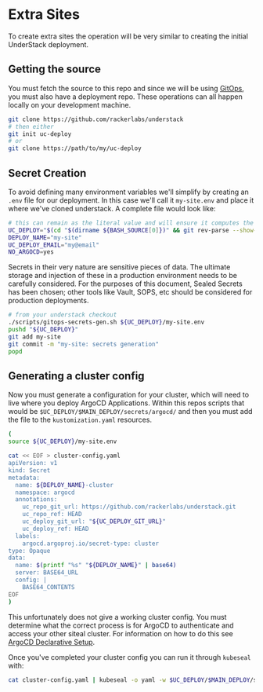 # Extra Sites

To create extra sites the operation will be very similar to
creating the initial UnderStack deployment.

## Getting the source

You must fetch the source to this repo and since we will be using
[GitOps][gitops], you must also have a deployment repo. These
operations can all happen locally on your development machine.

```bash
git clone https://github.com/rackerlabs/understack
# then either
git init uc-deploy
# or
git clone https://path/to/my/uc-deploy
```

## Secret Creation

To avoid defining many environment variables we'll simplify by creating an
`.env` file for our deployment. In this case we'll call it `my-site.env` and
place it where we've cloned understack. A complete file would look like:

```bash title="/path/to/uc-deploy/my-site.env"
# this can remain as the literal value and will ensure it computes the right path
UC_DEPLOY="$(cd "$(dirname ${BASH_SOURCE[0]})" && git rev-parse --show-toplevel)"
DEPLOY_NAME="my-site"
UC_DEPLOY_EMAIL="my@email"
NO_ARGOCD=yes
```

Secrets in their very nature are sensitive pieces of data. The ultimate
storage and injection of these in a production environment needs to be
carefully considered. For the purposes of this document, Sealed Secrets
has been chosen; other tools like Vault, SOPS, etc should be considered
for production deployments.

```bash
# from your understack checkout
./scripts/gitops-secrets-gen.sh ${UC_DEPLOY}/my-site.env
pushd "${UC_DEPLOY}"
git add my-site
git commit -m "my-site: secrets generation"
popd
```

## Generating a cluster config

Now you must generate a configuration for your cluster, which will need to
live where you deploy ArgoCD Applications. Within this repos scripts that
would be `$UC_DEPLOY/$MAIN_DEPLOY/secrets/argocd/` and then you must
add the file to the `kustomization.yaml` resources.

```bash title="generating a cluster config"
(
source ${UC_DEPLOY}/my-site.env

cat << EOF > cluster-config.yaml
apiVersion: v1
kind: Secret
metadata:
  name: ${DEPLOY_NAME}-cluster
  namespace: argocd
  annotations:
    uc_repo_git_url: https://github.com/rackerlabs/understack.git
    uc_repo_ref: HEAD
    uc_deploy_git_url: "${UC_DEPLOY_GIT_URL}"
    uc_deploy_ref: HEAD
  labels:
    argocd.argoproj.io/secret-type: cluster
type: Opaque
data:
  name: $(printf "%s" "${DEPLOY_NAME}" | base64)
  server: BASE64_URL
  config: |
    BASE64_CONTENTS
EOF
)
```

This unfortunately does not give a working cluster config. You must determine
what the correct process is for ArgoCD to authenticate and access your other
siteal cluster. For information on how to do this see
[ArgoCD Declarative Setup][argocd-decl-setup].

Once you've completed your cluster config you can run it through `kubeseal`
with:

```bash
cat cluster-config.yaml | kubeseal -o yaml -w $UC_DEPLOY/$MAIN_DEPLOY/secrets/argocd/secret-my-site-cluster.yaml
```

[gitops]: <https://about.gitlab.com/topics/gitops/>
[argocd-decl-setup]: <https://argo-cd.readthedocs.io/en/stable/operator-manual/declarative-setup/#clusters>
